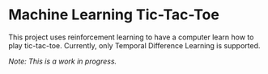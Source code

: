# Machine Learning Tic-Tac-Toe
This project uses reinforcement learning to have a computer learn how to play tic-tac-toe. Currently, only Temporal Difference Learning
is supported.

*Note: This is a work in progress.*
